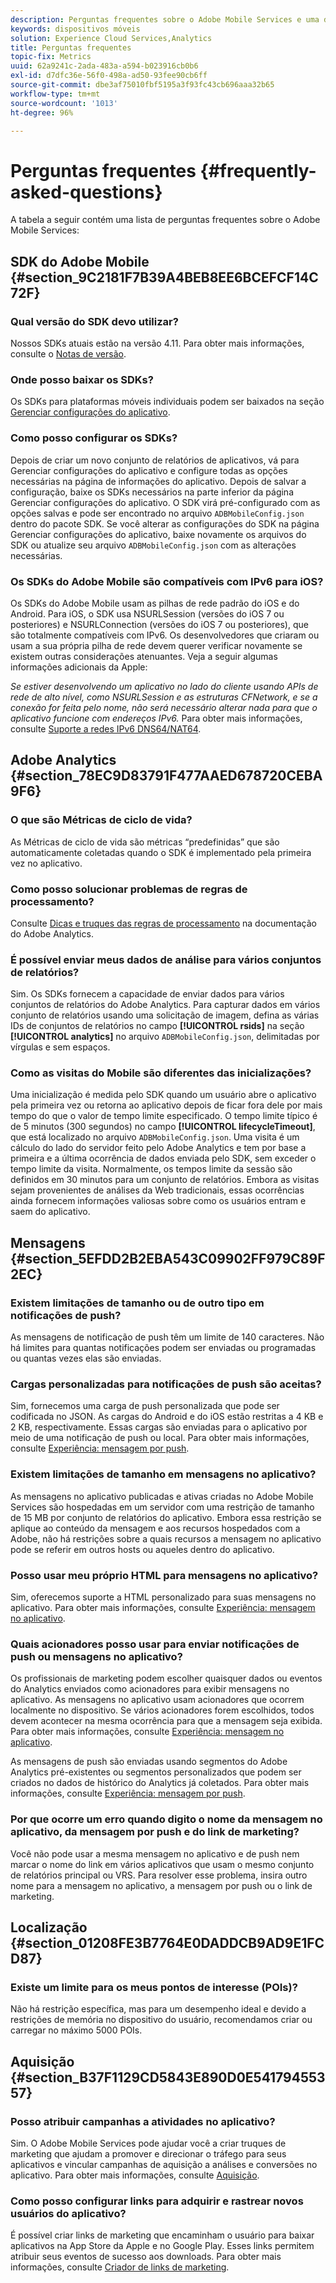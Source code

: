 ```yaml
---
description: Perguntas frequentes sobre o Adobe Mobile Services e uma descrição geral dos recursos.
keywords: dispositivos móveis
solution: Experience Cloud Services,Analytics
title: Perguntas frequentes
topic-fix: Metrics
uuid: 62a9241c-2ada-483a-a594-b023916cb0b6
exl-id: d7dfc36e-56f0-498a-ad50-93fee90cb6ff
source-git-commit: dbe3af75010fbf5195a3f93fc43cb696aaa32b65
workflow-type: tm+mt
source-wordcount: '1013'
ht-degree: 96%

---
```


# Perguntas frequentes {#frequently-asked-questions}

A tabela a seguir contém uma lista de perguntas frequentes sobre o Adobe Mobile Services:

## SDK do Adobe Mobile {#section_9C2181F7B39A4BEB8EE6BCEFCF14C72F}

### Qual versão do SDK devo utilizar?

Nossos SDKs atuais estão na versão 4.11. Para obter mais informações, consulte o [Notas de versão](https://experienceleague.adobe.com/docs/release-notes/experience-cloud/current.html?lang=pt-BR).

### Onde posso baixar os SDKs?

Os SDKs para plataformas móveis individuais podem ser baixados na seção [Gerenciar configurações do aplicativo](/help/using/c-manage-app-settings/c-manage-app-settings.md).

### Como posso configurar os SDKs?

Depois de criar um novo conjunto de relatórios de aplicativos, vá para Gerenciar configurações do aplicativo e configure todas as opções necessárias na página de informações do aplicativo. Depois de salvar a configuração, baixe os SDKs necessários na parte inferior da página Gerenciar configurações do aplicativo. O SDK virá pré-configurado com as opções salvas e pode ser encontrado no arquivo `ADBMobileConfig.json` dentro do pacote SDK. Se você alterar as configurações do SDK na página Gerenciar configurações do aplicativo, baixe novamente os arquivos do SDK ou atualize seu arquivo `ADBMobileConfig.json` com as alterações necessárias.

### Os SDKs do Adobe Mobile são compatíveis com IPv6 para iOS?

Os SDKs do Adobe Mobile usam as pilhas de rede padrão do iOS e do Android. Para iOS, o SDK usa NSURLSession (versões do iOS 7 ou posteriores) e NSURLConnection (versões do iOS 7 ou posteriores), que são totalmente compatíveis com IPv6. Os desenvolvedores que criaram ou usam a sua própria pilha de rede devem querer verificar novamente se existem outras considerações atenuantes. Veja a seguir algumas informações adicionais da Apple:

*Se estiver desenvolvendo um aplicativo no lado do cliente usando APIs de rede de alto nível, como NSURLSession e as estruturas CFNetwork, e se a conexão for feita pelo nome, não será necessário alterar nada para que o aplicativo funcione com endereços IPv6.* Para obter mais informações, consulte [Suporte a redes IPv6 DNS64/NAT64](https://developer.apple.com/library/content/documentation/NetworkingInternetWeb/Conceptual/NetworkingOverview/UnderstandingandPreparingfortheIPv6Transition/UnderstandingandPreparingfortheIPv6Transition.html#__/apple_ref/doc/uid/TP40010220-CH213-SW1).

## Adobe Analytics {#section_78EC9D83791F477AAED678720CEBA9F6}

### O que são Métricas de ciclo de vida?

As Métricas de ciclo de vida são métricas “predefinidas” que são automaticamente coletadas quando o SDK é implementado pela primeira vez no aplicativo.

### Como posso solucionar problemas de regras de processamento?

Consulte [Dicas e truques das regras de processamento](https://experienceleague.adobe.com/docs/analytics/admin/admin-tools/processing-rules/processing-rules-tips.html) na documentação do Adobe Analytics.

### É possível enviar meus dados de análise para vários conjuntos de relatórios?

Sim. Os SDKs fornecem a capacidade de enviar dados para vários conjuntos de relatórios do Adobe Analytics. Para capturar dados em vários conjunto de relatórios usando uma solicitação de imagem, defina as várias IDs de conjuntos de relatórios no campo **[!UICONTROL rsids]** na seção **[!UICONTROL analytics]** no arquivo `ADBMobileConfig.json`, delimitadas por vírgulas e sem espaços.

### Como as visitas do Mobile são diferentes das inicializações?

Uma inicialização é medida pelo SDK quando um usuário abre o aplicativo pela primeira vez ou retorna ao aplicativo depois de ficar fora dele por mais tempo do que o valor de tempo limite especificado. O tempo limite típico é de 5 minutos (300 segundos) no campo **[!UICONTROL lifecycleTimeout]**, que está localizado no arquivo `ADBMobileConfig.json`. Uma visita é um cálculo do lado do servidor feito pelo Adobe Analytics e tem por base a primeira e a última ocorrência de dados enviada pelo SDK, sem exceder o tempo limite da visita. Normalmente, os tempos limite da sessão são definidos em 30 minutos para um conjunto de relatórios. Embora as visitas sejam provenientes de análises da Web tradicionais, essas ocorrências ainda fornecem informações valiosas sobre como os usuários entram e saem do aplicativo.

## Mensagens {#section_5EFDD2B2EBA543C09902FF979C89F2EC}

### Existem limitações de tamanho ou de outro tipo em notificações de push?

As mensagens de notificação de push têm um limite de 140 caracteres. Não há limites para quantas notificações podem ser enviadas ou programadas ou quantas vezes elas são enviadas.

### Cargas personalizadas para notificações de push são aceitas?

Sim, fornecemos uma carga de push personalizada que pode ser codificada no JSON. As cargas do Android e do iOS estão restritas a 4 KB e 2 KB, respectivamente. Essas cargas são enviadas para o aplicativo por meio de uma notificação de push ou local. Para obter mais informações, consulte [Experiência: mensagem por push](/help/using/in-app-messaging/t-create-push-message/c-experience-push-message.md).

### Existem limitações de tamanho em mensagens no aplicativo?

As mensagens no aplicativo publicadas e ativas criadas no Adobe Mobile Services são hospedadas em um servidor com uma restrição de tamanho de 15 MB por conjunto de relatórios do aplicativo. Embora essa restrição se aplique ao conteúdo da mensagem e aos recursos hospedados com a Adobe, não há restrições sobre a quais recursos a mensagem no aplicativo pode se referir em outros hosts ou aqueles dentro do aplicativo.

### Posso usar meu próprio HTML para mensagens no aplicativo?

Sim, oferecemos suporte a HTML personalizado para suas mensagens no aplicativo. Para obter mais informações, consulte [Experiência: mensagem no aplicativo](/help/using/in-app-messaging/t-in-app-message/c-experience-in-app-message.md).

### Quais acionadores posso usar para enviar notificações de push ou mensagens no aplicativo?

Os profissionais de marketing podem escolher quaisquer dados ou eventos do Analytics enviados como acionadores para exibir mensagens no aplicativo. As mensagens no aplicativo usam acionadores que ocorrem localmente no dispositivo. Se vários acionadores forem escolhidos, todos devem acontecer na mesma ocorrência para que a mensagem seja exibida. Para obter mais informações, consulte [Experiência: mensagem no aplicativo](/help/using/in-app-messaging/t-in-app-message/c-experience-in-app-message.md).

As mensagens de push são enviadas usando segmentos do Adobe Analytics pré-existentes ou segmentos personalizados que podem ser criados no dados de histórico do Analytics já coletados. Para obter mais informações, consulte [Experiência: mensagem por push](/help/using/in-app-messaging/t-create-push-message/c-experience-push-message.md).

### Por que ocorre um erro quando digito o nome da mensagem no aplicativo, da mensagem por push e do link de marketing?

Você não pode usar a mesma mensagem no aplicativo e de push nem marcar o nome do link em vários aplicativos que usam o mesmo conjunto de relatórios principal ou VRS. Para resolver esse problema, insira outro nome para a mensagem no aplicativo, a mensagem por push ou o link de marketing.

## Localização {#section_01208FE3B7764E0DADDCB9AD9E1FCD87}

### Existe um limite para os meus pontos de interesse (POIs)?

Não há restrição específica, mas para um desempenho ideal e devido a restrições de memória no dispositivo do usuário, recomendamos criar ou carregar no máximo 5000 POIs.

## Aquisição {#section_B37F1129CD5843E890D0E54179455357}

### Posso atribuir campanhas a atividades no aplicativo?

Sim. O Adobe Mobile Services pode ajudar você a criar truques de marketing que ajudam a promover e direcionar o tráfego para seus aplicativos e vincular campanhas de aquisição a análises e conversões no aplicativo. Para obter mais informações, consulte [Aquisição](/help/using/acquisition-main/acquisition-main.md).

### Como posso configurar links para adquirir e rastrear novos usuários do aplicativo?

É possível criar links de marketing que encaminham o usuário para baixar aplicativos na App Store da Apple e no Google Play. Esses links permitem atribuir seus eventos de sucesso aos downloads. Para obter mais informações, consulte [Criador de links de marketing](/help/using/acquisition-main/c-marketing-links-builder/c-marketing-links-builder.md).
